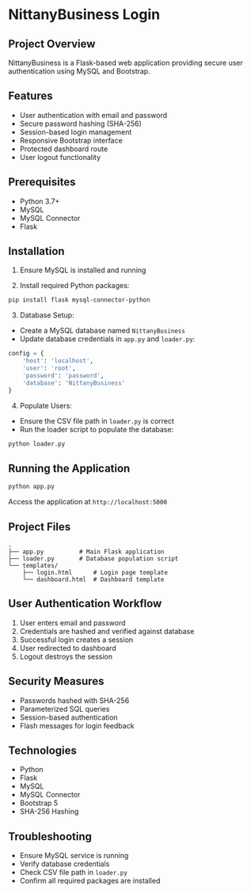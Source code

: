 # NittanyBusiness Login 

## Project Overview

NittanyBusiness is a Flask-based web application providing secure user authentication using MySQL and Bootstrap.

## Features

- User authentication with email and password
- Secure password hashing (SHA-256)
- Session-based login management
- Responsive Bootstrap interface
- Protected dashboard route
- User logout functionality

## Prerequisites

- Python 3.7+
- MySQL
- MySQL Connector
- Flask

## Installation

1. Ensure MySQL is installed and running

2. Install required Python packages:
```bash
pip install flask mysql-connector-python
```

3. Database Setup:
- Create a MySQL database named `NittanyBusiness`
- Update database credentials in `app.py` and `loader.py`:
```python
config = {
    'host': 'localhost',    
    'user': 'root',         
    'password': 'password', 
    'database': 'NittanyBusiness'
}
```

4. Populate Users:
- Ensure the CSV file path in `loader.py` is correct
- Run the loader script to populate the database:
```bash
python loader.py
```

## Running the Application

```bash
python app.py
```

Access the application at `http://localhost:5000`

## Project Files

```
.
├── app.py          # Main Flask application
├── loader.py       # Database population script
└── templates/
    ├── login.html      # Login page template
    └── dashboard.html  # Dashboard template
```

## User Authentication Workflow

1. User enters email and password
2. Credentials are hashed and verified against database
3. Successful login creates a session
4. User redirected to dashboard
5. Logout destroys the session

## Security Measures

- Passwords hashed with SHA-256
- Parameterized SQL queries
- Session-based authentication
- Flash messages for login feedback

## Technologies

- Python
- Flask
- MySQL
- MySQL Connector
- Bootstrap 5
- SHA-256 Hashing


## Troubleshooting

- Ensure MySQL service is running
- Verify database credentials
- Check CSV file path in `loader.py`
- Confirm all required packages are installed



